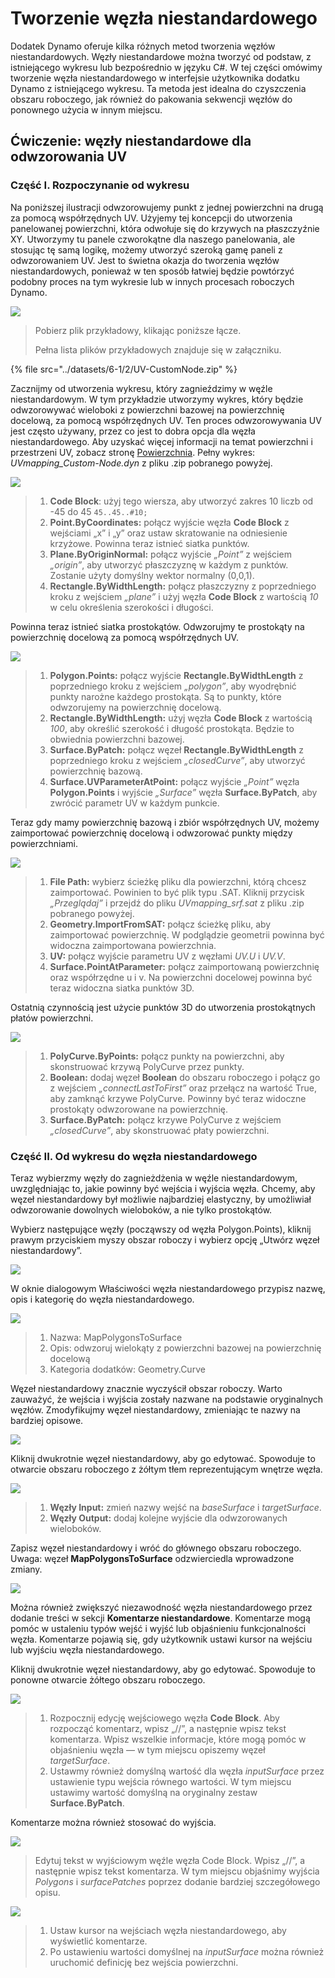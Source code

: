 # Tworzenie węzła niestandardowego

Dodatek Dynamo oferuje kilka różnych metod tworzenia węzłów niestandardowych. Węzły niestandardowe można tworzyć od podstaw, z istniejącego wykresu lub bezpośrednio w języku C#. W tej części omówimy tworzenie węzła niestandardowego w interfejsie użytkownika dodatku Dynamo z istniejącego wykresu. Ta metoda jest idealna do czyszczenia obszaru roboczego, jak również do pakowania sekwencji węzłów do ponownego użycia w innym miejscu.

## Ćwiczenie: węzły niestandardowe dla odwzorowania UV

### Część I. Rozpoczynanie od wykresu

Na poniższej ilustracji odwzorowujemy punkt z jednej powierzchni na drugą za pomocą współrzędnych UV. Użyjemy tej koncepcji do utworzenia panelowanej powierzchni, która odwołuje się do krzywych na płaszczyźnie XY. Utworzymy tu panele czworokątne dla naszego panelowania, ale stosując tę samą logikę, możemy utworzyć szeroką gamę paneli z odwzorowaniem UV. Jest to świetna okazja do tworzenia węzłów niestandardowych, ponieważ w ten sposób łatwiej będzie powtórzyć podobny proces na tym wykresie lub w innych procesach roboczych Dynamo.

![](../images/6-1/2/customnodeforuvmappingptI-01.jpg)

> Pobierz plik przykładowy, klikając poniższe łącze.
>
> Pełna lista plików przykładowych znajduje się w załączniku.

{% file src="../datasets/6-1/2/UV-CustomNode.zip" %}

Zacznijmy od utworzenia wykresu, który zagnieździmy w węźle niestandardowym. W tym przykładzie utworzymy wykres, który będzie odwzorowywać wieloboki z powierzchni bazowej na powierzchnię docelową, za pomocą współrzędnych UV. Ten proces odwzorowywania UV jest często używany, przez co jest to dobra opcja dla węzła niestandardowego. Aby uzyskać więcej informacji na temat powierzchni i przestrzeni UV, zobacz stronę [Powierzchnia](../../5\_essential\_nodes\_and\_concepts/5-2\_geometry-for-computational-design/5-surfaces.md). Pełny wykres: _UVmapping_Custom-Node.dyn_ z pliku .zip pobranego powyżej.

![](../images/6-1/2/customnodeforuvmappingptI-02.jpg)

> 1. **Code Block**: użyj tego wiersza, aby utworzyć zakres 10 liczb od -45 do 45 `45..45..#10;`
> 2. **Point.ByCoordinates:** połącz wyjście węzła **Code Block** z wejściami „x” i „y” oraz ustaw skratowanie na odniesienie krzyżowe. Powinna teraz istnieć siatka punktów.
> 3. **Plane.ByOriginNormal:** połącz wyjście _„Point”_ z wejściem _„origin”_, aby utworzyć płaszczyznę w każdym z punktów. Zostanie użyty domyślny wektor normalny (0,0,1).
> 4. **Rectangle.ByWidthLength:** połącz płaszczyzny z poprzedniego kroku z wejściem _„plane”_ i użyj węzła **Code Block** z wartością _10_ w celu określenia szerokości i długości.

Powinna teraz istnieć siatka prostokątów. Odwzorujmy te prostokąty na powierzchnię docelową za pomocą współrzędnych UV.

![](../images/6-1/2/customnodeforuvmappingptI-03.jpg)

> 1. **Polygon.Points:** połącz wyjście **Rectangle.ByWidthLength** z poprzedniego kroku z wejściem _„polygon”_, aby wyodrębnić punkty narożne każdego prostokąta. Są to punkty, które odwzorujemy na powierzchnię docelową.
> 2. **Rectangle.ByWidthLength:** użyj węzła **Code Block** z wartością _100_, aby określić szerokość i długość prostokąta. Będzie to obwiednia powierzchni bazowej.
> 3. **Surface.ByPatch:** połącz węzeł **Rectangle.ByWidthLength** z poprzedniego kroku z wejściem _„closedCurve”_, aby utworzyć powierzchnię bazową.
> 4. **Surface.UVParameterAtPoint:** połącz wyjście _„Point”_ węzła **Polygon.Points** i wyjście _„Surface”_ węzła **Surface.ByPatch**, aby zwrócić parametr UV w każdym punkcie.

Teraz gdy mamy powierzchnię bazową i zbiór współrzędnych UV, możemy zaimportować powierzchnię docelową i odwzorować punkty między powierzchniami.

![](../images/6-1/2/customnodeforuvmappingptI-04.jpg)

> 1. **File Path:** wybierz ścieżkę pliku dla powierzchni, którą chcesz zaimportować. Powinien to być plik typu .SAT. Kliknij przycisk _„Przeglądaj”_ i przejdź do pliku _UVmapping_srf.sat_ z pliku .zip pobranego powyżej.
> 2. **Geometry.ImportFromSAT:** połącz ścieżkę pliku, aby zaimportować powierzchnię. W podglądzie geometrii powinna być widoczna zaimportowana powierzchnia.
> 3. **UV:** połącz wyjście parametru UV z węzłami _UV.U_ i _UV.V_.
> 4. **Surface.PointAtParameter:** połącz zaimportowaną powierzchnię oraz współrzędne u i v. Na powierzchni docelowej powinna być teraz widoczna siatka punktów 3D.

Ostatnią czynnością jest użycie punktów 3D do utworzenia prostokątnych płatów powierzchni.

![](../images/6-1/2/customnodeforuvmappingptI-05.jpg)

> 1. **PolyCurve.ByPoints:** połącz punkty na powierzchni, aby skonstruować krzywą PolyCurve przez punkty.
> 2. **Boolean:** dodaj węzeł **Boolean** do obszaru roboczego i połącz go z wejściem _„connectLastToFirst”_ oraz przełącz na wartość True, aby zamknąć krzywe PolyCurve. Powinny być teraz widoczne prostokąty odwzorowane na powierzchnię.
> 3. **Surface.ByPatch:** połącz krzywe PolyCurve z wejściem _„closedCurve”_, aby skonstruować płaty powierzchni.

### Część II. Od wykresu do węzła niestandardowego

Teraz wybierzmy węzły do zagnieżdżenia w węźle niestandardowym, uwzględniając to, jakie powinny być wejścia i wyjścia węzła. Chcemy, aby węzeł niestandardowy był możliwie najbardziej elastyczny, by umożliwiał odwzorowanie dowolnych wieloboków, a nie tylko prostokątów.

Wybierz następujące węzły (począwszy od węzła Polygon.Points), kliknij prawym przyciskiem myszy obszar roboczy i wybierz opcję „Utwórz węzeł niestandardowy”.

![](../images/6-1/2/customnodeforuvmappingptII-01.jpg)

W oknie dialogowym Właściwości węzła niestandardowego przypisz nazwę, opis i kategorię do węzła niestandardowego.

![](../images/6-1/2/customnodeforuvmappingptII-02.jpg)

> 1. Nazwa: MapPolygonsToSurface
> 2. Opis: odwzoruj wielokąty z powierzchni bazowej na powierzchnię docelową
> 3. Kategoria dodatków: Geometry.Curve

Węzeł niestandardowy znacznie wyczyścił obszar roboczy. Warto zauważyć, że wejścia i wyjścia zostały nazwane na podstawie oryginalnych węzłów. Zmodyfikujmy węzeł niestandardowy, zmieniając te nazwy na bardziej opisowe.

![](../images/6-1/2/customnodeforuvmappingptII-03.jpg)

Kliknij dwukrotnie węzeł niestandardowy, aby go edytować. Spowoduje to otwarcie obszaru roboczego z żółtym tłem reprezentującym wnętrze węzła.

![](../images/6-1/2/customnodeforuvmappingptII-04.jpg)

> 1. **Węzły Input:** zmień nazwy wejść na _baseSurface_ i _targetSurface_.
> 2. **Węzły Output:** dodaj kolejne wyjście dla odwzorowanych wieloboków.

Zapisz węzeł niestandardowy i wróć do głównego obszaru roboczego. Uwaga: węzeł **MapPolygonsToSurface** odzwierciedla wprowadzone zmiany.

![](../images/6-1/2/customnodeforuvmappingptII-05.jpg)

Można również zwiększyć niezawodność węzła niestandardowego przez dodanie treści w sekcji **Komentarze niestandardowe**. Komentarze mogą pomóc w ustaleniu typów wejść i wyjść lub objaśnieniu funkcjonalności węzła. Komentarze pojawią się, gdy użytkownik ustawi kursor na wejściu lub wyjściu węzła niestandardowego.

Kliknij dwukrotnie węzeł niestandardowy, aby go edytować. Spowoduje to ponowne otwarcie żółtego obszaru roboczego.

![](../images/6-1/2/customnodeforuvmappingptII-06.jpg)

> 1. Rozpocznij edycję wejściowego węzła **Code Block**. Aby rozpocząć komentarz, wpisz „//”, a następnie wpisz tekst komentarza. Wpisz wszelkie informacje, które mogą pomóc w objaśnieniu węzła — w tym miejscu opiszemy węzeł _targetSurface_.
> 2. Ustawmy również domyślną wartość dla węzła _inputSurface_ przez ustawienie typu wejścia równego wartości. W tym miejscu ustawimy wartość domyślną na oryginalny zestaw **Surface.ByPatch**.

Komentarze można również stosować do wyjścia.

![](../images/6-1/2/customnodeforuvmappingptII-07.jpg)

> Edytuj tekst w wyjściowym węźle węzła Code Block. Wpisz „//”, a następnie wpisz tekst komentarza. W tym miejscu objaśnimy wyjścia _Polygons_ i _surfacePatches_ poprzez dodanie bardziej szczegółowego opisu.

![](../images/6-1/2/customnodeforuvmappingptII-08.jpg)

> 1. Ustaw kursor na wejściach węzła niestandardowego, aby wyświetlić komentarze.
> 2. Po ustawieniu wartości domyślnej na _inputSurface_ można również uruchomić definicję bez wejścia powierzchni.
